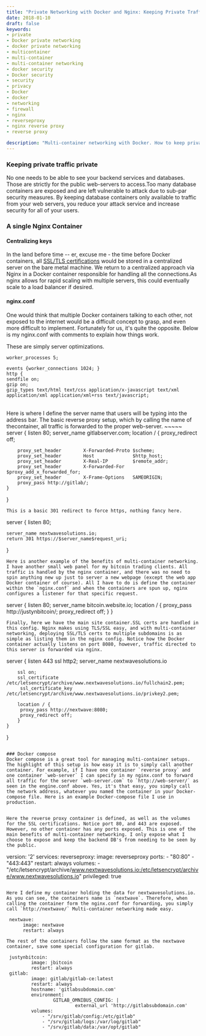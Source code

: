 ```yaml
---
title: "Private Networking with Docker and Nginx: Keeping Private Traffic Private"
date: 2018-01-10
draft: false
keywords:
- private
- Docker private networking
- docker private networking
- multicontainer
- multi-container
- multi-container networking
- docker security
- Docker security
- security
- privacy
- Docker
- docker
- networking
- firewall
- nginx
- reverseproxy
- nginx reverse proxy
- reverse proxy

description: "Multi-container networking with Docker. How to keep private data private."
---
```


### Keeping private traffic private

No one needs to be able to see your backend services and databases. Those are strictly for the public web-servers to access.Too many database containers are exposed and are left vulnerable to attack due to sub-par security measures. By keeping database containers only available to traffic from your web servers, you reduce your attack service and increase security for all of your users.

### A single Nginx Container

#### Centralizing keys
In the land before time -- er, excuse me - the time before Docker containers, all [SSL/TLS certifications](https://nextwavesolutions.io/post/tlsallthethings/) would be stored in a centralized server on the bare metal machine. We return to a centralized approach via Nginx in a Docker container responsible for handling all the connections.As nginx allows for rapid scaling with multiple servers, this could eventually scale to a load balancer if desired. 

#### nginx.conf

One would think that multiple Docker containers talking to each other, not exposed to the internet would be a difficult concept to grasp, and even more difficult to implement. Fortunately for us, it's quite the opposite. Below is my nginx.conf with comments to explain how things work.


These are simply server optimizations.
~~~~~ 
worker_processes 5;

events {worker_connections 1024; }
http {
sendfile on;
gzip on;
gzip_types text/html text/css application/x-javascript text/xml application/xml application/xml+rss text/javascript;
~~~~~
<br>
Here is where I define the server name that users will be typing into the address bar. The basic reverse proxy setup, which by calling the name of thecontainer, all traffic is forwarded to the proper web-server.  
~~~~~
server {
    listen 80;
    server_name gitlabserver.com;
    location / {
        proxy_redirect off;
        
        proxy_set_header        X-Forwarded-Proto $scheme;
        proxy_set_header        Host              $http_host;
        proxy_set_header        X-Real-IP         $remote_addr;
        proxy_set_header        X-Forwarded-For   $proxy_add_x_forwarded_for;
        proxy_set_header        X-Frame-Options   SAMEORIGIN;
        proxy_pass http://gitlab/;
    }
}
~~~~~
This is a basic 301 redirect to force https, nothing fancy here.
~~~~~
server {
    listen 80;

    server_name nextwavesolutions.io;
    return 301 https://$server_name$request_uri;
}
~~~~~
Here is another example of the benefits of multi-container networking. I have another small web panel for my bitcoin trading clients. All traffic is handled by the nginx container, and there was no need to spin anything new up just to server a new webpage (except the web app Docker container of course). All I have to do is define the container within the `nginx.conf` and when the containers are spun up, nginx configures a listener for that specific request.
~~~~~

server { 
    listen 80;
    server_name bitcoin.website.io;
    location / {
        proxy_pass http://justynbitcoin/;
        proxy_redirect off;
    }
}

~~~~~
Finally, here we have the main site container.SSL certs are handled in this config. Nginx makes using TLS/SSL easy, and with multi-container networking, deploying SSL/TLS certs to multiple subdomains is as simple as listing them in the nginx config. Notice how the Docker container actually listens on port 8080, however, traffic directed to this server is forwarded via nginx. 

~~~~~
server {
    	listen 443 ssl http2;
    	server_name nextwavesolutions.io
    
    	ssl on;    
    	ssl_certificate         /etc/letsencrypt/archive/www.nextwavesolutions.io/fullchain2.pem;
       	 ssl_certificate_key     /etc/letsencrypt/archive/www.nextwavesolutions.io/privkey2.pem;

    	location / {
       	 proxy_pass http://nextwave:8080;
       	 proxy_redirect off;
    	}
	}
}
~~~~~

### Docker compose
Docker compose is a great tool for managing multi-container setups. The highlight of this setup is how easy it is to simply call another container. For example, if I have one container `reverse proxy` and one container `web-server` I can specify in my nginx.conf to forward all traffic for the server `web-server.com` to `http://web-server/` as seen in the engine.conf above. Yes, it's that easy, you simply call the network address, whatever you named the container in your Docker-compose file. Here is an example Docker-compose file I use in production.


Here the reverse proxy container is defined, as well as the volumes for the SSL certifications. Notice port 80, and 443 are exposed. However, no other container has any ports exposed. This is one of the main benefits of multi-container networking. I only expose what I choose to expose and keep the backend DB's from needing to be seen by the public.
~~~~~
version: '2'
services:
     reverseproxy:
          image: reverseproxy
          ports:
               - "80:80"
               - "443:443"
          restart: always
          volumes:
               - "/etc/letsencrypt/archive/www.nextwavesolutions.io:/etc/letsencrypt/archive/www.nextwavesolutions.io"
          privileged: true
~~~~~

Here I define my container holding the data for nextwavesolutions.io. As you can see, the containers name is `nextwave`. Therefore, when calling the container form the nginx.conf for forwarding, you simply call `http://nextwave/` Multi-container networking made easy.
~~~~~
     nextwave:
          image: nextwave
          restart: always
~~~~~
The rest of the containers follow the same format as the nextwave container, save some special configuration for gitlab.
~~~~~
     justynbitcoin:
             image: jbitcoin
             restart: always
     gitlab:
             image: gitlab/gitlab-ce:latest
             restart: always
             hostname: 'gitlabsubdomain.com'
             environment:
                     GITLAB_OMNIBUS_CONFIG: |
                             external_url 'http://gitlabsubdomain.com'
             volumes:
                 - "/srv/gitlab/config:/etc/gitlab"
                 - "/srv/gitlab/logs:/var/log/gitlab"
                 - "/srv/gitlab/data:/var/opt/gitlab"
~~~~~

